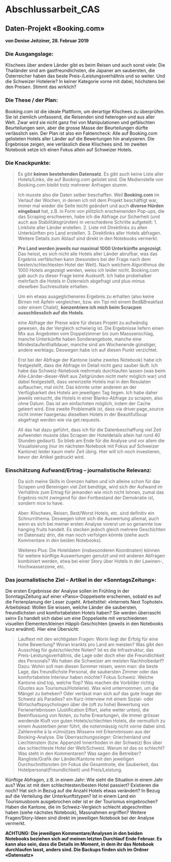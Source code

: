 # Abschlussarbeit_CAS

## Daten-Projekt «Booking.com»

**von Denise Jeitziner, 28. Februar 2019**

### Die Ausgangslage:

Klischees über andere Länder gibt es beim Reisen und auch sonst viele: Die Thailänder sind am gastfreundlichsten, die Japaner am saubersten, die Österreicher haben das beste Preis-/Leistungsverhältnis und so weiter. Und die Schweizer Hotelerie? In keiner Kategorie vorne mit dabei, höchstens bei den Preisen. Stimmt das wirklich?

### Die These / der Plan:

Booking.com ist die ideale Plattform, um derartige Klischees zu überprüfen. Sie ist ziemlich umfassend, die Reisenden sind heterogen und aus aller Welt. Zwar wird sie nicht ganz frei von Manipulationen und gefälschten Beurteilungen sein, aber die grosse Masse der Beurteilungen dürfte verlässlich sein. Der Plan ist also ein Faktencheck: Alle auf Booking.com gelisteten Hotels aller Länder auf die Bewertungen hin analysieren. Die Ergebnisse zeigen, wie verlässlich diese Klischees sind. Im zweiten Notebook setze ich einen Fokus allein auf Schweizer Hotels.

### Die Knackpunkte:

> Es gibt **keinen bestehenden Datensatz**. Es gibt auch keine Liste aller Hotels/Links, die auf Booking.com gelistet sind. Die Medienstelle von Booking.com bleibt trotz mehrerer Anfragen stumm.

> Ich musste also die Daten selber beschaffen. Weil **Booking.com** im Verlauf der Wochen, in denen ich mit dem Projekt beschäftigt war, immer mal wieder die Seite leicht geändert und auch **diverse Hürden eingebaut** hat, z.B. in Form von plötzlich erscheinenden Pop-ups, die das Scraping erschweren, habe ich die Abfrage zur Sicherheit (und auch aus Stabilitätsgründen) in verschiedene Schritte aufgeteilt: 1. Linkliste aller Länder erstellen. 2. Liste mit Direktlinks zu allen Unterkünften pro Land erstellen. 3. Direktlinks aller Hotels abfragen. Weitere Details zum Ablauf sind direkt in den Notebooks vermerkt.

> **Pro Land werden jeweils nur maximal 1000 Unterkünfte angezeigt**. Das heisst, es sich nicht alle Hotels aller Länder abrufbar, was das Ergebnis verfälschen kann (besonders bei der Frage nach dem besten/schlechtesten Hotel der Welt). Nach welchem Algorithmus die 1000 Hotels angezeigt werden, weiss ich leider nicht. Booking.com gab auch zu dieser Frage keine Auskunft. Ich habe probehalber mehrfach die Hotels in Österreich abgefragt und plus-minus dieselben Suchresultate erhalten.

> Um ein etwas ausgeglicheneres Ergebnis zu erhalten (also keine Birnen mit Äpfeln vergleichen, bzw. ein Tipi mit einem Bed&Breakfast oder einem Chalet), **konzentriere ich mich beim Scracpen ausschliesslich auf die Hotels**.

> eine Abfrage der Preise wäre für dieses Projekt zu aufwändig gewesen, da der Vergleich schwierig ist. Die Ergebnisse liefern einen Mix aus Angeboten vom Doppelzimmer bis zum Masssenschlag, manche Unterkünfte haben Sonderangebote, manche eine Mindestaufenthaltdauer, manche sind am Wochenende günstiger, andere werktags. Deswegen habe ich auf diesen Punkt verzichtet.

> Erst bei der Abfrage der Kantone (siehe zweites Notebook) habe ich festgestellt, dass die Abfrage im Detail nicht ganz sauber läuft. Ich habe das Schweiz-Notebook mehrmals durchlaufen lassen (was beim Alle-Länder-dieser-Welt aus Zeitgründen nicht mehr möglich war) und dabei festgestellt, dass vereinzelte Hotels mal in den Resulaten auftauchen, mal nicht. Das könnte unter anderem an der Verfügbarkeit des Hotels am jeweiligen Tag liegen. Ich habe daher jeweils versucht, die Hotels in einer Blanko-Abfrage zu scrapen, also ohne Datum. Das ist am einfachsten möglich, indem der Cache geleert wird. Eine zweite Problematik ist, dass via driver.page_source nicht immer haargenau dieselben Hotels in der BeautifulSoup abgefragt werden wie via get.requests.

> All das hat dazu geführt, dass ich für die Datenbeschaffung viel Zeit aufwenden musste (das Scrapen der Hoteldetails allein hat rund 40 Stunden gedaurt). So blieb am Ende für die Analyse und vor allem die Visualisierung (nur im nächsten Notebook mit Fokus auf Schweizer Kantone) leider kaum mehr Zeit übrig. Hier will ich noch investieren, bevor der Artikel gedruckt wird.

### Einschätzung Aufwand/Ertrag – journalistische Relevanz:

> Da sich meine Skills in Grenzen halten und ich alleine schon für das Scrapen und Bereinigen viel Zeit benötige, wird sich der Aufwand im Verhältnis zum Ertrag für jemanden wie mich nicht lohnen, zumal das Ergebnis nicht zwingend für den Fortbestand der Demokratie ist, sondern nice to have.

> Aber: Klischees, Reisen, Best/Worst Hotels, etc. sind definitiv ein Schnurrithema. Deswegen lohnt sich die Auswertung allemal, auch wenn es sich bei meiner ersten Analyse vorerst um so genannte low hanging fruits handelt. Es stecken jedoch gleich mehrere Geschichten im Datensatz drin, die man noch verfolgen könnte (siehe auch Kommentare in den beiden Notebooks).

> Weiteres Plus: Die Hoteldaten (insbesonderen Koordinaten) können für weitere künftige Auswertungen genutzt und mit anderen Abfragen kombiniert werden, etwa bei einer Story über Hotels in der Lawinen-, Hochwasserzone, etc.

### Das journalistische Ziel – Artikel in der «SonntagsZeitung»:

Die ersten Ergebnisse der Analyse sollen im Frühling in der SonntagsZeitung auf einer «Pano»-Doppelseite erscheinen, sobald es auf die Ferienplanung der Leser zugeht. Arbeitstitel: «Internets Next Tophotel». Arbeitslead: Wollen Sie wissen, welche Länder die saubersten, freundlichsten und komfortabelsten Hotels haben? Sie werden überrascht sein» Es handelt sich dabei um eine Doppelseite mit verschiedenen visuellen Elementen/kleinen Häppli-Geschichten (jeweils in den Notebooks kurz erwähnt). Hier eine Übersicht:

> Lauftext mit den wichtigsten Fragen: Worin liegt der Erfolg für eine hohe Bewertung? Woran krankts pro Land am meisten? Was gibt den Ausschlag für gute/schlechte Noten? Ist es die Infrastruktur, das Preis-Leistungsverhältnis, die Lage oder doch eher die Freundlichkeit des Personals? Wo haben die Schweizer am meisten Nachholbedarf?
> Dazu: Wohin soll man diesen Sommer reisen, wenn man: die beste Lage, das freundlichste Personal, die saubersten Zimmer oder das komfortabelste Interieur haben möchte?
> Fokus Schweiz: Welche Kantone sind top, welche flop? Was machen die Vorbilder richtig (Quotes aus Tourismus/Hotelerie). Was wird unternommen, um die Mängel zu beheben? Oder verlässt man sich auf das gute Image der Schweiz als Paradies?
ein Kurz-Interview mit einem Sozial- oder Wirtschaftspsychologen über die (oft zu hohe) Bewertung von Ferienerlebnissen (Justification Effort, siehe weiter unten), die Beeinflussung von Noten, zu hohe Erwartungen, die immer grösser werdende Kluft von guten Hotels/schlechten Hotels, die vermutlich zu einem Aussterben jener führt, die notenmässig nicht vorne dabei sind.
> Zahlenreihe à la «Unnützes Wissen» mit Erkenntnissen aus der Booking-Analyse. 
> Die Überraschungssieger: Griechenland und Liechtenstein (bzw. Appenzell Innerrhoden in der Schweiz)
> Box über das schlechteste Hotel der Welt/Schweiz. Warum ist das so schlecht? Was steht in den Kommentaren? Was sagen die Betreiber?
> Rangliste/Grafik der Länder/Kantone mit den jeweiligen Durchschnittsnoten (im Fokus die Gesamtnote, die Sauberkeit, das Hotelpersonal(Freundlichkeit) und Preis/Leistung.

Künftige Abfragen, z.B. in einem Jahr: Wie sieht die Situation in einem Jahr aus? Was ist mit dem schlechtesten/besten Hotel passiert? Existieren die noch? Hat sich in Bezug auf die Anzahl Hotels etwas verändert? In Bezug auf die Verteilung der Unterkunftstypen? Ist in einem Land ein Tourismusboom ausgebrochen oder ist er der Tourismus eingebrochen? Haben die Kantone, die im Schweiz-Vergleich schlecht abgeschnitten haben (siehe nächstes Notebook), Massnahmen ergriffen?
Weitere Fragen/Story-Ideen sind direkt im jeweiligen Notebook bei der Analyse vermerkt.

**ACHTUNG:
Die jeweiligen Kommentare/Analysen in den beiden Notebooks beziehen sich auf meinen letzten Durchlauf Ende Februar. Es kann also sein, dass die Details im Moment, in dem ihr das Notebook durchlaufen lasst, anders sind. Die Backups finden sich im Ordner «Datensatz»**
